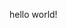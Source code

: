 <html lang="en">
  <head>
    <meta charset="UTF-8">
    <meta name="viewport" content="width=device-width, initial-scale=1.0">
    <meta http-equiv="X-UA-Compatible" content="ie=edge">
    <title>Hebrew.Blog</title>
    <link rel="stylesheet" href="./MyBlog.css">
    <link rel="icon" href="" type="image/x-icon">
  </head>
  <body>
    <p>hello world!</p>
  </body>
</html>
